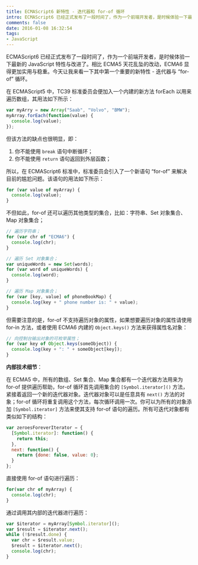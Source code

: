```yaml
---
title: ECMAScript6 新特性 - 迭代器和 for-of 循环
intro: ECMAScript6 已经正式发布了一段时间了，作为一个前端开发者，是时候体验一下最新的 JavaScript 特性与改进了。相比 ECMA5 天花乱坠的改动，ECMA6 显得更加实用与稳重。今天让我来看一下其中第一个重要的新特性 - 迭代器与 “for-of” 循环。
comments: false
date: 2016-01-08 16:32:54
tags:
- JavaScript
---
```


ECMAScript6 已经正式发布了一段时间了，作为一个前端开发者，是时候体验一下最新的 JavaScript 特性与改进了。相比 ECMA5 天花乱坠的改动，ECMA6 显得更加实用与稳重。今天让我来看一下其中第一个重要的新特性 - 迭代器与 “for-of” 循环。

在 ECMAScript5 中，TC39 标准委员会便加入一个内建的新方法 forEach 以用来遍历数组，其用法如下所示：

```javascript
var myArry = new Array("Saab", "Volvo", "BMW");
myArray.forEach(function(value) {
  console.log(value);
});
```

但该方法的缺点也很明显，即：

1. 你不能使用 `break` 语句中断循环；
2. 你不能使用 `return` 语句返回到外层函数；

所以，在 ECMAScript6 标准中，标准委员会引入了一个新语句 “for-of” 来解决目前的尴尬问题。该语句的用法如下所示：

```javascript
for (var value of myArray) {
  console.log(value);
}
```

不但如此，for-of 还可以遍历其他类型的集合，比如：字符串、Set 对象集合、Map 对象集合；

```javascript
// 遍历字符串；
for (var chr of "ECMA6") {
  console.log(chr);
}

// 遍历 Set 对象集合；
var uniqueWords = new Set(words);
for (var word of uniqueWords) {
  console.log(word);
}

// 遍历 Map 对象集合；
for (var [key, value] of phoneBookMap) {
  console.log(key + " phone number is: " + value);
}
```

但需要注意的是，for-of 不支持遍历对象的属性，如果想要遍历对象的属性请使用 for-in 方法，或者使用 ECMA6 内建的 `Object.keys()` 方法来获得属性名对象：

```javascript
// 向控制台输出对象的可枚举属性；
for (var key of Object.keys(someObject)) {
  console.log(key + ": " + someObject[key]);
}
```

**内部技术细节**：

在 ECMA5 中，所有的数组、Set 集合、Map 集合都有一个迭代器方法用来为 for-of 提供遍历帮助，for-of 循环首先调用集合的 `[Symbol.iterator]()` 方法，紧接着返回一个新的迭代器对象。迭代器对象可以是任意具有 `next()` 方法的对象；for-of 循环将重复调用这个方法，每次循环调用一次。你可以为所有的对象添加 `[Symbol.iterator]` 方法来使其支持 for-of 语句的遍历。所有可迭代对象都有类似如下的结构：

```javascript
var zeroesForeverIterator = {
  [Symbol.iterator]: function() {
    return this;
  },
  next: function() {
    return {done: false, value: 0};
  }
};
```

直接使用 for-of 语句进行遍历：
```javascript
for(var chr of myArray) {
  console.log(chr);
}
```

通过调用其内部的迭代器进行遍历：
```javascript
var $iterator = myArray[Symbol.iterator]();
var $result = $iterator.next();
while (!$result.done) {
  var chr = $result.value;
  $result = $iterator.next();
  console.log(chr);
}
```